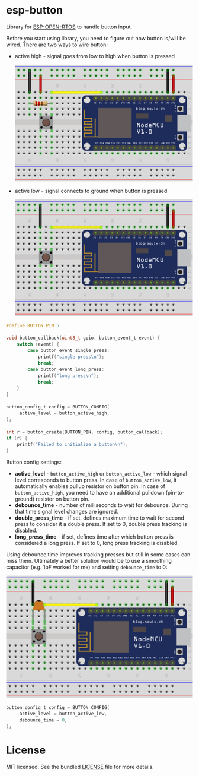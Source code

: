 esp-button
==========
Library for [ESP-OPEN-RTOS](https://github.com/SuperHouse/esp-open-rtos) to handle
button input.

Before you start using library, you need to figure out how button is/will be wired.
There are two ways to wire button:
* active high - signal goes from low to high when button is pressed

  ![Active high wiring](resources/active-high-wiring.png)
* active low - signal connects to ground when button is pressed

  ![Active low wiring](resources/active-low-wiring.png)

```c
#define BUTTON_PIN 5

void button_callback(uint8_t gpio, button_event_t event) {
    switch (event) {
        case button_event_single_press:
            printf("single press\n");
            break;
        case button_event_long_press:
            printf("long press\n");
            break;
    }
}

button_config_t config = BUTTON_CONFIG(
    .active_level = button_active_high,
);

int r = button_create(BUTTON_PIN, config, button_callback);
if (r) {
    printf("Failed to initialize a button\n");
}
```

Button config settings:
* **active_level** - `button_active_high` or `button_active_low` - which signal level corresponds to button press. In case of `button_active_low`, it automatically enables pullup resistor on button pin. In case of `button_active_high`, you need to have an additional pulldown (pin-to-ground) resistor on button pin.
* **debounce_time** - number of milliseconds to wait for debounce. During that time signal level changes are ignored.
* **double\_press_time** - if set, defines maximum time to wait for second press to consider it a double press. If set to 0, double press tracking is disabled.
* **long\_press_time** - if set, defines time after which button press is considered a long press. If set to 0, long press tracking is disabled.

Using debounce time improves tracking presses but still in some cases can miss them. Ultimately a better solution would be to use a smoothing capacitor (e.g. 1pF worked for me) and setting `debounce_time` to 0:

![Active low wiring](resources/active-low-filter-wiring.png)

```c
button_config_t config = BUTTON_CONFIG(
    .active_level = button_active_low,
    .debounce_time = 0,
);
```

License
=======
MIT licensed. See the bundled [LICENSE](https://github.com/maximkulkin/esp-button/blob/master/LICENSE) file for more details.
